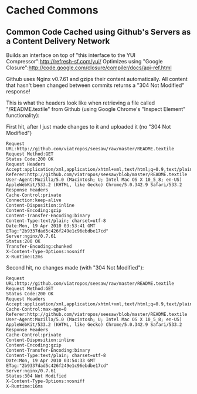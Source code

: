# Cached Commons

## Common Code Cached using Github's Servers as a Content Delivery Network

Builds an interface on top of "this interface to the YUI Compressor":http://refresh-sf.com/yui/
Optimizes using "Google Closure":http://code.google.com/closure/compiler/docs/api-ref.html

Github uses Nginx v0.7.61 and gzips their content automatically.  All content that hasn't been changed between commits returns a "304 Not Modified" response!

This is what the headers look like when retrieving a file called "/README.textile" from Github (using Google Chrome's "Inspect Element" functionality):

First hit, after I just made changes to it and uploaded it (no "304 Not Modified")

<pre><code>Request URL:http://github.com/viatropos/seesaw/raw/master/README.textile
Request Method:GET
Status Code:200 OK
Request Headers
Accept:application/xml,application/xhtml+xml,text/html;q=0.9,text/plain;q=0.8,image/png,*/*;q=0.5
Referer:http://github.com/viatropos/seesaw/blob/master/README.textile
User-Agent:Mozilla/5.0 (Macintosh; U; Intel Mac OS X 10_5_8; en-US) AppleWebKit/533.2 (KHTML, like Gecko) Chrome/5.0.342.9 Safari/533.2
Response Headers
Cache-Control:private
Connection:keep-alive
Content-Disposition:inline
Content-Encoding:gzip
Content-Transfer-Encoding:binary
Content-Type:text/plain; charset=utf-8
Date:Mon, 19 Apr 2010 03:53:41 GMT
ETag:"2b9337dad5c426f249e1c96ebdbe17cd"
Server:nginx/0.7.61
Status:200 OK
Transfer-Encoding:chunked
X-Content-Type-Options:nosniff
X-Runtime:12ms
</code></pre>

Second hit, no changes made (with "304 Not Modified"):

<pre><code>Request URL:http://github.com/viatropos/seesaw/raw/master/README.textile
Request Method:GET
Status Code:200 OK
Request Headers
Accept:application/xml,application/xhtml+xml,text/html;q=0.9,text/plain;q=0.8,image/png,*/*;q=0.5
Cache-Control:max-age=0
Referer:http://github.com/viatropos/seesaw/blob/master/README.textile
User-Agent:Mozilla/5.0 (Macintosh; U; Intel Mac OS X 10_5_8; en-US) AppleWebKit/533.2 (KHTML, like Gecko) Chrome/5.0.342.9 Safari/533.2
Response Headers
Cache-Control:private
Content-Disposition:inline
Content-Encoding:gzip
Content-Transfer-Encoding:binary
Content-Type:text/plain; charset=utf-8
Date:Mon, 19 Apr 2010 03:54:33 GMT
ETag:"2b9337dad5c426f249e1c96ebdbe17cd"
Server:nginx/0.7.61
Status:304 Not Modified
X-Content-Type-Options:nosniff
X-Runtime:16ms
</code></pre>